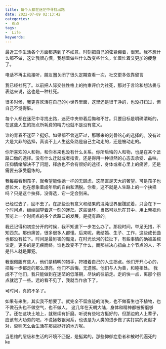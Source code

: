 ```yaml
---
title: 每个人都在迷茫中寻找出路
date: 2022-07-09 02:13:42 
categories:
-  观点
tags:
-  Life
keywords:
---
```


最近工作生活各个方面都遇到了不如意，时刻把自己的弦紧绷着，很累。我不想什么都不做，这让我很心慌。我想着做些什么改变些什么，忙着忙着又更加的疲惫了。


电话不再主动接听，朋友圈关闭了很久定期查看一次，社交更多依靠留言

我已经社死了。以前把人际交往性格上的拘束评价为社死，那对于言论和想法畏与表达来说，这也是一种社死。

很多时候，我更喜欢活在自己的小世界里面，这里还是很干净的，也没打扫过，但自己不觉得脏。


每个人都在迷茫中寻找出路，迷茫中夹带着后悔和不甘。只要目标是明确清晰的，在这些人生的拐点所耗费的精力也就不是没有意义。

谁的青春不迷茫？挺好。如果都不曾迷茫过，那哪来的刻骨铭心的选择的。没有过大是大非的选择，真谈不上人生这条路是自己主动走的，还是被动走的。

<!-- more -->



你所喜欢的人和物，和你本来也没有什么关系。你所后悔的人和物，也是在某个岔路口做的选择。没有什么迁就或者指责，还是得用一种坦然的心态去承受、品味。压抑情绪解决不了问题，释放也不会有很好的途径，身体或者心里上的痛苦，还是需要去承受磨练的。

我每每看到孩子，就希望能像她一样的无顾虑，这简直是天大的奢望。可是孩子也想长大，也在想象着成年后的自由和洒脱。你看，这不就是人生路上的一个抉择吗？只是这个抉择，没得选，它一定会到来。

已经过去了，回不去了。在那些没有意义和结果的混沌世界里蹉跎着，只会在下一个时间点，继续回望着这一刻的迷茫。这些循环，当然可以乐在其中，用上帝视角预览上一个时间点的多个岔路口的发展，是挺有趣的。

我还记得和初恋分开的时候，我不知道下一步怎么办了。那段时间，举足无措，不知西东。那份痛苦，很多很多人都懂。后来呢，我结婚、生子、工作，这些成长曲也都没有拉下。时间是最厉害的魔鬼，在时光长河的拉扯下，有些事情的确被盖棺论定，更多的是无疾而终。谁也改变不了什么，而那些决心扭曲上个节点的人，不是伟人就是罪犯。

我很佩服有些人，他们是精明的猎手，狩猎着自己的人生拐点。他们开开心心的，把每一步都走的那么漂亮。他们不后悔，无遗憾。他们与人为善，和睦相处。
我成不了他们，我只能做到在迷茫的低落期，尽快的往前走。走的快一点，离那个拐点就远了一些。远的看不见了，我就当作放下了。

可时间，真的不多了。




如果有来生，其实我不想要了。就完全不留痕迹的消失，也不做畜生也不植物，也不做石头也不做空气，也不做人。
这几年在天朝大陆，身体和精神都被折磨够了。还在这块土地上，就继续有折磨。听说有些地方挺好的，但那边的人上辈子，应该有大功劳的吧，不说拯救银河系，也该是为人类的进步做了实打实的贡献才对，否则怎么会生活在那些挺好的地方呢。

当思维的层级和生活的环境不匹配，是挺累的。那些抑郁症患者和被时代逼死的ke
